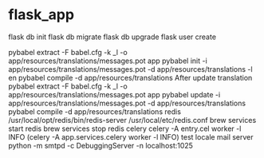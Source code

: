 # flask_app


flask db init
flask db migrate
flask db upgrade 
flask user create <mail> <password>

pybabel extract -F babel.cfg -k _l -o app/resources/translations/messages.pot app
pybabel init -i app/resources/translations/messages.pot -d app/resources/translations -l en
pybabel compile -d app/resources/translations
After update translation
pybabel extract -F babel.cfg -k _l -o app/resources/translations/messages.pot app
pybabel update -i app/resources/translations/messages.pot -d app/resources/translations
pybabel compile -d app/resources/translations
redis
/usr/local/opt/redis/bin/redis-server /usr/local/etc/redis.conf
brew services start redis
brew services stop redis
celery
celery -A entry.cel worker -l INFO
(celery -A app.services.celery worker -l INFO)
test locale mail server
python -m smtpd -c DebuggingServer -n localhost:1025